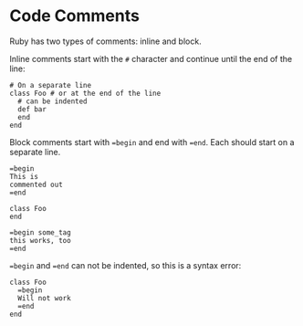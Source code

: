 # Code Comments

Ruby has two types of comments: inline and block.

Inline comments start with the `#` character and continue until the end of the
line:

    # On a separate line
    class Foo # or at the end of the line
      # can be indented
      def bar
      end
    end

Block comments start with `=begin` and end with `=end`. Each should start on a
separate line.

    =begin
    This is
    commented out
    =end

    class Foo
    end

    =begin some_tag
    this works, too
    =end

`=begin` and `=end` can not be indented, so this is a syntax error:

    class Foo
      =begin
      Will not work
      =end
    end


